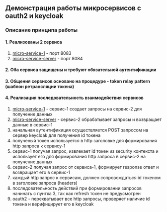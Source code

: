 ## Демонстрация работы микросервисов с oauth2 и keycloak

### Описание принципа работы

#### 1. Реализованы 2 сервиса

1. [micro-service-1](micro-service-1) - порт 8083
2. [micro-service-server](micro-service-server) - порт 8084
 
#### 2. Оба сервиса защищены и требуют обязательной аутентификации

#### 3. Общения сервисов основано на процедуре - token relay pattern (шаблон ретрансляции токена)

#### 4. Реализация последовательность взаимодействия сервисов
1. [micro-service-1](micro-service-1) - сервис-1 создает запросы на сервис-2 для получение данных 
2. [micro-service-server](micro-service-server) - сервис-2 обрабатывает запросы и возвращает данные в сервис-1
3. начальная аутентификиция осуществляется POST запросом на сервер keycloak для получения id токена
4. полученый токен используется в http заголовке для формирования http запроса к сервису-1
5. сервис-1 получая запрос, извлекает id токен из security контекста и использует его для формирования http запроса в сервис-2 на получение данных
6. сервис-2 получая запрос от сервиса-1, формирует response ответ и возвращает его в сервис-1
7. каждый http запрос к сервисам, должен сопровождаться id токеном в заголовке запроса (headers)
8. последовательность действий при формировании запросов начинать с пунтка 3, так как refresh токен не предусмотрен  
9. oauth2 - перехватывает все http запросы, проверяет наличие id токена и верифицирует его в keycloak


